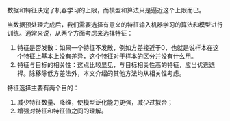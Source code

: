 数据和特征决定了机器学习的上限，而模型和算法只是逼近这个上限而已。

当数据预处理完成后，我们需要选择有意义的特征输入机器学习的算法和模型进行训练。通常来说，从两个方面考虑来选择特征：

1. 特征是否发散：如果一个特征不发散，例如方差接近于0，也就是说样本在这个特征上基本上没有差异，这个特征对于样本的区分并没有什么用。
2. 特征与目标的相关性：这点比较显见，与目标相关性高的特征，应当优选选择。除移除低方差法外，本文介绍的其他方法均从相关性考虑。



特征选择主要有两个目的：

1. 减少特征数量、降维，使模型泛化能力更强，减少过拟合；
2. 增强对特征和特征值之间的理解。









